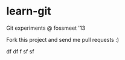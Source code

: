 learn-git
=========

Git experiments @ fossmeet '13

Fork this project and send me pull requests :)

df
df
f
sf
sf

